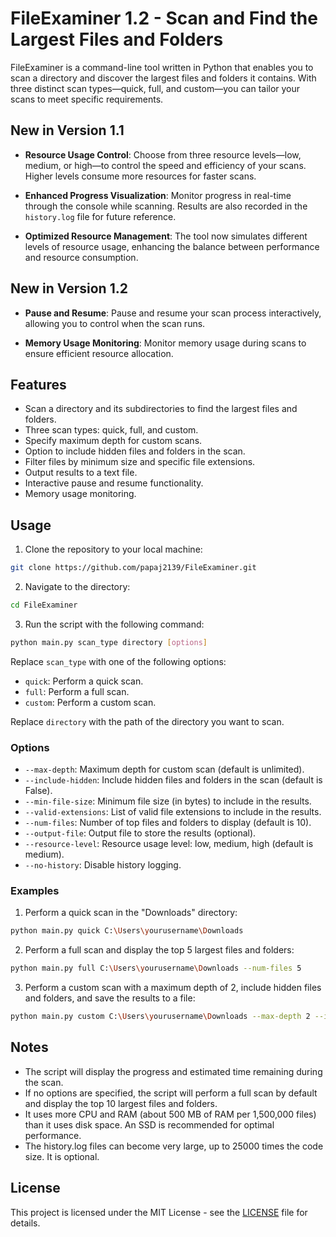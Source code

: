 
# FileExaminer 1.2 - Scan and Find the Largest Files and Folders

FileExaminer is a command-line tool written in Python that enables you to scan a directory and discover the largest files and folders it contains. With three distinct scan types—quick, full, and custom—you can tailor your scans to meet specific requirements.

## New in Version 1.1

- **Resource Usage Control**: Choose from three resource levels—low, medium, or high—to control the speed and efficiency of your scans. Higher levels consume more resources for faster scans.

- **Enhanced Progress Visualization**: Monitor progress in real-time through the console while scanning. Results are also recorded in the `history.log` file for future reference.

- **Optimized Resource Management**: The tool now simulates different levels of resource usage, enhancing the balance between performance and resource consumption.

## New in Version 1.2

- **Pause and Resume**: Pause and resume your scan process interactively, allowing you to control when the scan runs.

- **Memory Usage Monitoring**: Monitor memory usage during scans to ensure efficient resource allocation.

## Features

- Scan a directory and its subdirectories to find the largest files and folders.
- Three scan types: quick, full, and custom.
- Specify maximum depth for custom scans.
- Option to include hidden files and folders in the scan.
- Filter files by minimum size and specific file extensions.
- Output results to a text file.
- Interactive pause and resume functionality.
- Memory usage monitoring.

## Usage

1. Clone the repository to your local machine:

```bash
git clone https://github.com/papaj2139/FileExaminer.git
```

2. Navigate to the directory:

```bash
cd FileExaminer
```

3. Run the script with the following command:

```bash
python main.py scan_type directory [options]
```

Replace `scan_type` with one of the following options:
- `quick`: Perform a quick scan.
- `full`: Perform a full scan.
- `custom`: Perform a custom scan.

Replace `directory` with the path of the directory you want to scan.

### Options

- `--max-depth`: Maximum depth for custom scan (default is unlimited).
- `--include-hidden`: Include hidden files and folders in the scan (default is False).
- `--min-file-size`: Minimum file size (in bytes) to include in the results.
- `--valid-extensions`: List of valid file extensions to include in the results.
- `--num-files`: Number of top files and folders to display (default is 10).
- `--output-file`: Output file to store the results (optional).
- `--resource-level`: Resource usage level: low, medium, high (default is medium).
- `--no-history`: Disable history logging.

### Examples

1. Perform a quick scan in the "Downloads" directory:
```bash
python main.py quick C:\Users\yourusername\Downloads
```

2. Perform a full scan and display the top 5 largest files and folders:
```bash
python main.py full C:\Users\yourusername\Downloads --num-files 5
```

3. Perform a custom scan with a maximum depth of 2, include hidden files and folders, and save the results to a file:
```bash
python main.py custom C:\Users\yourusername\Downloads --max-depth 2 --include-hidden --output-file scan_results.txt
```

## Notes

- The script will display the progress and estimated time remaining during the scan.
- If no options are specified, the script will perform a full scan by default and display the top 10 largest files and folders.
- It uses more CPU and RAM (about 500 MB of RAM per 1,500,000 files) than it uses disk space. An SSD is recommended for optimal performance.
- The history.log files can become very large, up to 25000 times the code size. It is optional.

## License

This project is licensed under the MIT License - see the [LICENSE](LICENSE) file for details.




